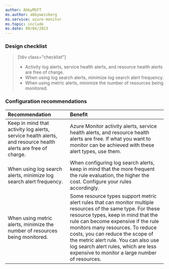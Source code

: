 ```yaml
---
author: AbbyMSFT
ms.author: abbyweisberg
ms.service: azure-monitor
ms.topic: include
ms.date: 09/04/2023
---
```


### Design checklist

> [!div class="checklist"]
> * Activity log alerts, service health alerts, and resource health alerts are free of charge. 
> * When using log search alerts, minimize log search alert frequency.
> * When using metric alerts, minimize the number of resources being monitored.

### Configuration recommendations

| Recommendation | Benefit |
|:---------------|:--------|
| Keep in mind that activity log alerts, service health alerts, and resource health alerts are free of charge. | Azure Monitor activity alerts, service health alerts, and resource health alerts are free. If what you want to monitor can be achieved with these alert types, use them. |
| When using log search alerts, minimize log search alert frequency. | When configuring log search alerts, keep in mind that the more frequent the rule evaluation, the higher the cost. Configure your rules accordingly. |
| When using metric alerts, minimize the number of resources being monitored. | Some resource types support metric alert rules that can monitor multiple resources of the same type. For these resource types, keep in mind that the rule can become expensive if the rule monitors many resources. To reduce costs, you can reduce the scope of the metric alert rule. You can also use log search alert rules, which are less expensive to monitor a large number of resources. |

